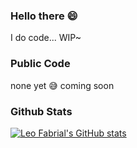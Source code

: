 ### Hello there :smile:

I do code... WIP~

### Public Code
none yet :sweat_smile: coming soon

### Github Stats
[![Leo Fabrial's GitHub stats](https://github-readme-stats.vercel.app/api?username=leofabrial&show_icons=true&theme=onedark)](https://github.com/leofabrial)